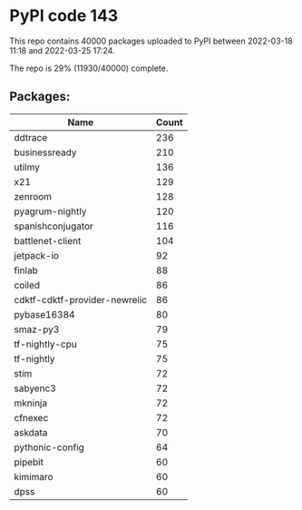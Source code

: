 # PyPI code 143

This repo contains 40000 packages uploaded to PyPI between 
2022-03-18 11:18 and 2022-03-25 17:24.

The repo is 29% (11930/40000) complete.

## Packages:

| Name  | Count |
| ----- | ----- |
| ddtrace | 236 |
| businessready | 210 |
| utilmy | 136 |
| x21 | 129 |
| zenroom | 128 |
| pyagrum-nightly | 120 |
| spanishconjugator | 116 |
| battlenet-client | 104 |
| jetpack-io | 92 |
| finlab | 88 |
| coiled | 86 |
| cdktf-cdktf-provider-newrelic | 86 |
| pybase16384 | 80 |
| smaz-py3 | 79 |
| tf-nightly-cpu | 75 |
| tf-nightly | 75 |
| stim | 72 |
| sabyenc3 | 72 |
| mkninja | 72 |
| cfnexec | 72 |
| askdata | 70 |
| pythonic-config | 64 |
| pipebit | 60 |
| kimimaro | 60 |
| dpss | 60 |


